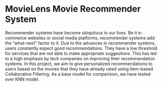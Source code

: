 # MovieLens Movie Recommender System
Recommender systems have become ubiquitous in our lives. Be it e-commerce websites or social media platforms, recommender systems add the “what-next” factor to it. Due to the advances in recommender systems, users constantly expect good recommendations. They have a low threshold for services that are not able to make appropriate suggestions. This has led to a high emphasis by tech companies on improving their recommendation systems. In this project, we aim to give personalized recommendations to users based on the movies that they have already rated using Item-based Collaborative Filtering. As a base model for comparision, we have tested over KNN model.

